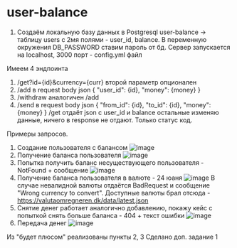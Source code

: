 # user-balance
1. Создаём локальную базу данных в Postgresql user-balance -> таблицу users с 2мя полями - user_id, balance.
В переменную окружения DB_PASSWORD ставим пароль от бд.
Сервер запускается на localhost, 3000 порт - config.yml файл

Имеем 4 эндпоинта
1. /get?id={id}&currency={curr}
второй параметр опционален
2. /add
в request body json
{
"user_id": {id},
"money": {money}
}
3. /withdraw аналогичен /add
4. /send
в request body json
{
"from_id": {id},
"to_id": {id},
"money":{money}
}
/get отдаёт json с user_id и balance
остальные изменяю данные, ничего в response не отдают. Только статус код.

Примеры запросов.
1. Создание пользователя с балансом ![image](https://user-images.githubusercontent.com/61359396/192157509-237c66d1-3ae5-47c9-a904-e1329fe2a032.png)
2. Получение баланса пользователя ![image](https://user-images.githubusercontent.com/61359396/192157567-6b77dd91-366c-4477-b39f-433c5a57e335.png)
3. Попытка получить баланс несуществующего пользователя - NotFound + сообщение ![image](https://user-images.githubusercontent.com/61359396/192157614-e769cf47-7bf2-4d63-a016-0e2457e837c2.png)
4. Получение баланса пользователя в валюте - 24 юаня ![image](https://user-images.githubusercontent.com/61359396/192157655-9f93d672-b975-4429-bb81-88ddeb253e5d.png)
В случае невалидной валюты отдаётся BadRequest и сообщение "Wrong currency to convert". Доступные валюты брал отсюда - https://valutaomregneren.dk/data/latest.json
5. Снятие денег работает аналогично добавлению, покажу кейс с попыткой снять больше баланса - 404 + текст ошибки ![image](https://user-images.githubusercontent.com/61359396/192160118-b1c40096-0461-480e-8901-902cc4961e3f.png)
6. Передача денег ![image](https://user-images.githubusercontent.com/61359396/192160143-18a76e45-8f89-457d-a02e-2063e22ed2c1.png)

Из "будет плюсом" реализованы пункты 2, 3
Сделано доп. задание 1

